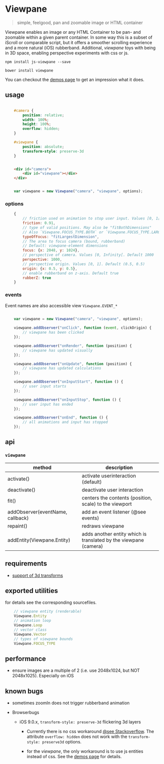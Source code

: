 # Viewpane

> simple, feelgood, pan and zoomable image or HTML container


Viewpane enables an image or any HTML Container to be pan- and zoomable within a given parent container. In some way
this is a subset of iScroll or comparable script, but it offers a smoother scrolling experience and a more natural
(iOS) rubberband. Additional, _viewpane_ toys with being in 3D space, enabling perspective experiments with css or js.


`npm install js-viewpane --save`

`bower install viewpane`


You can checkout the [demos page](http://sagold.github.io/js-viewpane/) to get an impression what it does.


## usage

```css

    #camera {
        position: relative;
        width: 100%;
        height: 100%;
        overflow: hidden;    
    }

    #viewpane {
        position: absolute;
        transform-style: preserve-3d
    }
```


```html

    <div id="camera">
        <div id="viewpane"></div>
    </div>
```


```javascript

    var viewpane = new Viewpane("camera", "viewpane", options);

```


### options

```javascript
    {
        // friction used on animation to stop user input. Values [0, 1[
        friction: 0.91,             
        // type of valid positions. May also be "fitBothDimensions"
        // Also `Viewpane.FOCUS_TYPE.BOTH` or `Viewpane.FOCUS_TYPE.LARGEST`
        typeOfFocus: "fitLargestDimension",     
        // The area to focus camera (bound, rubberband)
        // Default: viewpane-element dimensions
        focus: {x: 2048, y: 1024},
        // perspective of camera. Values [0, Infinity[. Default 1000  
        perspective: 1000,      
        // perspective origin. Values [0, 1]. Default (0.5, 0.5)    
        origin: {x: 0.5, y: 0.5},
        // enable rubberband on z-axis. Default true
        rubberZ: true
    }
```

### events

Event names are also accessible view `Viewpane.EVENT_*`

```javascript
    
    var viewpane = new Viewpane("camera", "viewpane", options);

    viewpane.addObserver("onClick", function (event, clickOrigin) {
        // viewpane has been clicked
    });

    viewpane.addObserver("onRender", function (position) {
        // viewpane has updated visually
    });

    viewpane.addObserver("onUpdate", function (position) {
        // viewpane has updated calculations
    });

    viewpane.addObserver("onInputStart", function () {
        // user input starts
    });

    viewpane.addObserver("onInputStop", function () {
        // user input has ended
    });

    viewpane.addObserver("onEnd", function () {
        // all animations and input has stopped
    });

```


## api

### `viewpane`

method                              | description
------------------------------------|--------------------------------------------------------------------
activate()                          | activate userinteraction (default)
deactivate()                        | deactivate user interaction
fit()                               | centers the contents (position, scale) to the viewport
addObserver(eventName, callback)    | add an event listener (@see events)
repaint()                           | redraws viewpane
addEntity(Viewpane.Entity)          | adds another entity which is translated by the viewpane (camera)



## requirements

- [support of 3d transforms](http://caniuse.com/#feat=transforms3d)


## exported utilities

for details see the corresponding sourcefiles.

```javascript
    // viewpane entity (renderable)
    Viewpane.Entity
    // animation loop
    Viewpane.Loop
    // vector class
    Viewpane.Vector
    // types of viewpane bounds
    Viewpane.FOCUS_TYPE
```


## performance

- ensure images are a multiple of 2 (i.e. use 2048x1024, but NOT 2048x1025). Especially on iOS


## known bugs

- sometimes zoomIn does not trigger rubberband animation

- Browserbugs

    - iOS 9.0.x, `transform-style: preserve-3d` flickering 3d layers

        - Currently there is no css workaround
            [@see Stackoverflow](http://stackoverflow.com/questions/32639639/ios-9-mobile-safari-has-a-blinking-bug-with-transform-scale3d-and-translate3d). The attribute `overflow: hidden` does not work with the `transform-style: preserve3d` options.

        - for the _viewpane_, the only workaround is to use js entities instead of css. See the 
            [demos page](http://sagold.github.io/js-viewpane/) for details.
